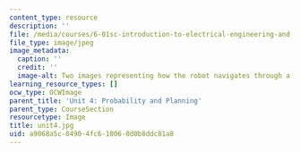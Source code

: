 ```yaml
---
content_type: resource
description: ''
file: /media/courses/6-01sc-introduction-to-electrical-engineering-and-computer-science-i-spring-2011/a9068a5c04904fc610060d0b8ddc81a8_unit4.jpg
file_type: image/jpeg
image_metadata:
  caption: ''
  credit: ''
  image-alt: Two images representing how the robot navigates through a maze.
learning_resource_types: []
ocw_type: OCWImage
parent_title: 'Unit 4: Probability and Planning'
parent_type: CourseSection
resourcetype: Image
title: unit4.jpg
uid: a9068a5c-0490-4fc6-1006-0d0b8ddc81a8
---
```

